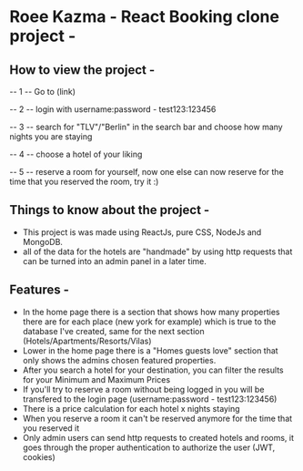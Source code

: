 # Roee Kazma - React Booking clone project - 

## How to view the project - 

-- 1 -- Go to (link)

-- 2 -- login with username:password - test123:123456

-- 3 -- search for "TLV"/"Berlin" in the search bar and choose how many nights you are staying

-- 4 -- choose a hotel of your liking

-- 5 -- reserve a room for yourself, now one else can now reserve for the time that you reserved the room, try it :)


## Things to know about the project - 

- This project is was made using ReactJs, pure CSS, NodeJs and MongoDB.
- all of the data for the hotels are "handmade" by using http requests that can be turned into an admin panel in a later time.

## Features - 

- In the home page there is a section that shows how many properties there are for each place (new york for example) which is true to the database I've created, same for the next section (Hotels/Apartments/Resorts/Vilas)
- Lower in the home page there is a "Homes guests love" section that only shows the admins chosen featured properties.
- After you search a hotel for your destination, you can filter the results for your Minimum and Maximum Prices
- If you'll try to reserve a room without being logged in you will be transfered to the login page (username:password - test123:123456)
- There is a price calculation for each hotel x nights staying
- When you reserve a room it can't be reserved anymore for the time that you reserved it
- Only admin users can send http requests to created hotels and rooms, it goes through the proper authentication to authorize the user (JWT, cookies)